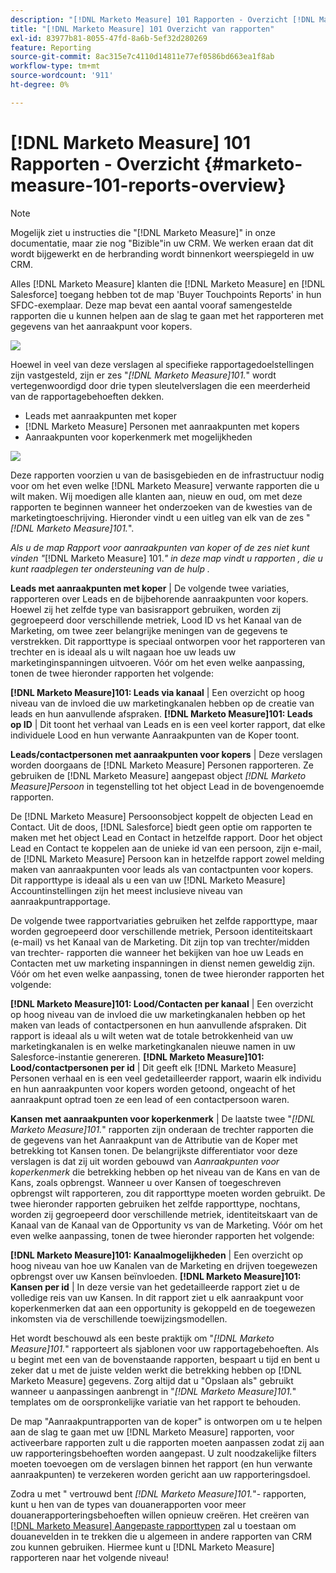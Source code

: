 ```yaml
---
description: "[!DNL Marketo Measure] 101 Rapporten - Overzicht [!DNL Marketo Measure] - Productdocumentatie"
title: "[!DNL Marketo Measure] 101 Overzicht van rapporten"
exl-id: 83977b81-8055-47fd-8a6b-5ef32d280269
feature: Reporting
source-git-commit: 8ac315e7c4110d14811e77ef0586bd663ea1f8ab
workflow-type: tm+mt
source-wordcount: '911'
ht-degree: 0%

---
```


# [!DNL Marketo Measure] 101 Rapporten - Overzicht {#marketo-measure-101-reports-overview}

>[!NOTE]
>
>Mogelijk ziet u instructies die &quot;[!DNL Marketo Measure]&quot; in onze documentatie, maar zie nog &quot;Bizible&quot;in uw CRM. We werken eraan dat dit wordt bijgewerkt en de herbranding wordt binnenkort weerspiegeld in uw CRM.

Alles [!DNL Marketo Measure] klanten die [!DNL Marketo Measure] en [!DNL Salesforce] toegang hebben tot de map &#39;Buyer Touchpoints Reports&#39; in hun SFDC-exemplaar. Deze map bevat een aantal vooraf samengestelde rapporten die u kunnen helpen aan de slag te gaan met het rapporteren met gegevens van het aanraakpunt voor kopers.

![](assets/bizible-101-reports-overview-1.png)

Hoewel in veel van deze verslagen al specifieke rapportagedoelstellingen zijn vastgesteld, zijn er zes &quot;_[!DNL Marketo Measure]101._&quot; wordt vertegenwoordigd door drie typen sleutelverslagen die een meerderheid van de rapportagebehoeften dekken.

* Leads met aanraakpunten met koper
* [!DNL Marketo Measure] Personen met aanraakpunten met kopers
* Aanraakpunten voor koperkenmerk met mogelijkheden

![](assets/bizible-101-reports-overview-2.png)

Deze rapporten voorzien u van de basisgebieden en de infrastructuur nodig voor om het even welke [!DNL Marketo Measure] verwante rapporten die u wilt maken. Wij moedigen alle klanten aan, nieuw en oud, om met deze rapporten te beginnen wanneer het onderzoeken van de kwesties van de marketingtoeschrijving. Hieronder vindt u een uitleg van elk van de zes &quot;_[!DNL Marketo Measure]101._&quot;.

_Als u de map Rapport voor aanraakpunten van koper of de zes niet kunt vinden &quot;_[!DNL Marketo Measure] 101._&quot; in deze map vindt u rapporten , die u kunt raadplegen ter ondersteuning van de hulp ._

**Leads met aanraakpunten met koper** | De volgende twee variaties, rapporteren over Leads en de bijbehorende aanraakpunten voor kopers. Hoewel zij het zelfde type van basisrapport gebruiken, worden zij gegroepeerd door verschillende metriek, Lood ID vs het Kanaal van de Marketing, om twee zeer belangrijke meningen van de gegevens te verstrekken. Dit rapporttype is speciaal ontworpen voor het rapporteren van trechter en is ideaal als u wilt nagaan hoe uw leads uw marketinginspanningen uitvoeren. Vóór om het even welke aanpassing, tonen de twee hieronder rapporten het volgende:

**[!DNL Marketo Measure]101: Leads via kanaal** | Een overzicht op hoog niveau van de invloed die uw marketingkanalen hebben op de creatie van leads en hun aanvullende afspraken.
**[!DNL Marketo Measure]101: Leads op ID** | Dit toont het verhaal van Leads en is een veel korter rapport, dat elke individuele Lood en hun verwante Aanraakpunten van de Koper toont.

**Leads/contactpersonen met aanraakpunten voor kopers** | Deze verslagen worden doorgaans de [!DNL Marketo Measure] Personen rapporteren. Ze gebruiken de [!DNL Marketo Measure] aangepast object _[!DNL Marketo Measure]Persoon_ in tegenstelling tot het object Lead in de bovengenoemde rapporten.

De [!DNL Marketo Measure] Persoonsobject koppelt de objecten Lead en Contact. Uit de doos, [!DNL Salesforce] biedt geen optie om rapporten te maken met het object Lead en Contact in hetzelfde rapport. Door het object Lead en Contact te koppelen aan de unieke id van een persoon, zijn e-mail, de [!DNL Marketo Measure] Persoon kan in hetzelfde rapport zowel melding maken van aanraakpunten voor leads als van contactpunten voor kopers. Dit rapporttype is ideaal als u een van uw [!DNL Marketo Measure] Accountinstellingen zijn het meest inclusieve niveau van aanraakpuntrapportage.

De volgende twee rapportvariaties gebruiken het zelfde rapporttype, maar worden gegroepeerd door verschillende metriek, Persoon identiteitskaart (e-mail) vs het Kanaal van de Marketing. Dit zijn top van trechter/midden van trechter- rapporten die wanneer het bekijken van hoe uw Leads en Contacten met uw marketing inspanningen in dienst nemen geweldig zijn. Vóór om het even welke aanpassing, tonen de twee hieronder rapporten het volgende:

**[!DNL Marketo Measure]101: Lood/Contacten per kanaal** | Een overzicht op hoog niveau van de invloed die uw marketingkanalen hebben op het maken van leads of contactpersonen en hun aanvullende afspraken. Dit rapport is ideaal als u wilt weten wat de totale betrokkenheid van uw marketingkanalen is en welke marketingkanalen nieuwe namen in uw Salesforce-instantie genereren.
**[!DNL Marketo Measure]101: Lood/contactpersonen per id** | Dit geeft elk [!DNL Marketo Measure] Personen verhaal en is een veel gedetailleerder rapport, waarin elk individu en hun aanraakpunten voor kopers worden getoond, ongeacht of het aanraakpunt optrad toen ze een lead of een contactpersoon waren.

**Kansen met aanraakpunten voor koperkenmerk** | De laatste twee &quot;_[!DNL Marketo Measure]101._&quot; rapporten zijn onderaan de trechter rapporten die de gegevens van het Aanraakpunt van de Attributie van de Koper met betrekking tot Kansen tonen. De belangrijkste differentiator voor deze verslagen is dat zij uit worden gebouwd van _Aanraakpunten voor koperkenmerk_ die betrekking hebben op het niveau van de Kans en van de Kans, zoals opbrengst. Wanneer u over Kansen of toegeschreven opbrengst wilt rapporteren, zou dit rapporttype moeten worden gebruikt. De twee hieronder rapporten gebruiken het zelfde rapporttype, nochtans, worden zij gegroepeerd door verschillende metriek, identiteitskaart van de Kanaal van de Kanaal van de Opportunity vs van de Marketing. Vóór om het even welke aanpassing, tonen de twee hieronder rapporten het volgende:

**[!DNL Marketo Measure]101: Kanaalmogelijkheden** | Een overzicht op hoog niveau van hoe uw Kanalen van de Marketing en drijven toegewezen opbrengst over uw Kansen beïnvloeden.
**[!DNL Marketo Measure]101: Kansen per id** | In deze versie van het gedetailleerde rapport ziet u de volledige reis van uw Kansen. In dit rapport ziet u elk aanraakpunt voor koperkenmerken dat aan een opportunity is gekoppeld en de toegewezen inkomsten via de verschillende toewijzingsmodellen.

Het wordt beschouwd als een beste praktijk om &quot;_[!DNL Marketo Measure]101._&quot; rapporteert als sjablonen voor uw rapportagebehoeften. Als u begint met een van de bovenstaande rapporten, bespaart u tijd en bent u zeker dat u met de juiste velden werkt die betrekking hebben op [!DNL Marketo Measure] gegevens. Zorg altijd dat u &quot;Opslaan als&quot; gebruikt wanneer u aanpassingen aanbrengt in &quot;_[!DNL Marketo Measure]101._&quot; templates om de oorspronkelijke variatie van het rapport te behouden.

De map &quot;Aanraakpuntrapporten van de koper&quot; is ontworpen om u te helpen aan de slag te gaan met uw [!DNL Marketo Measure] rapporten, voor activeerbare rapporten zult u die rapporten moeten aanpassen zodat zij aan uw rapporteringsbehoeften worden aangepast. U zult noodzakelijke filters moeten toevoegen om de verslagen binnen het rapport (en hun verwante aanraakpunten) te verzekeren worden gericht aan uw rapporteringsdoel.

Zodra u met &quot; vertrouwd bent _[!DNL Marketo Measure]101._&quot;- rapporten, kunt u hen van de types van douanerapporten voor meer douanerapporteringsbehoeften willen opnieuw creëren. Het creëren van [[!DNL Marketo Measure] Aangepaste rapporttypen](/help/marketo-measure-salesforce-reporting/new-report-types/creating-custom-marketo-measure-report-types.md) zal u toestaan om douanevelden in te trekken die u algemeen in andere rapporten van CRM zou kunnen gebruiken. Hiermee kunt u [!DNL Marketo Measure] rapporteren naar het volgende niveau!
